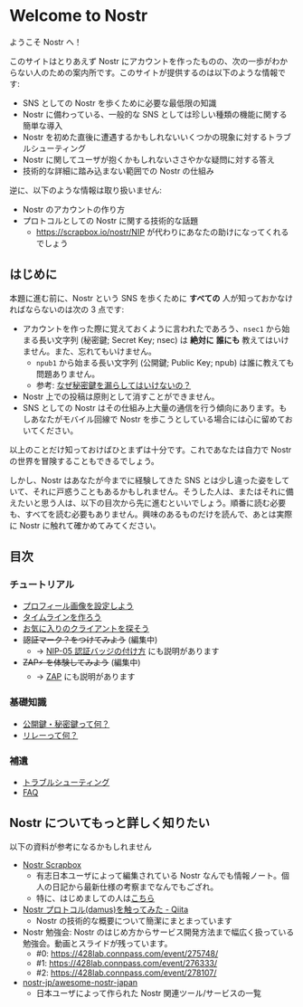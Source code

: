 # Welcome to Nostr

ようこそ Nostr へ！

このサイトはとりあえず Nostr にアカウントを作ったものの、次の一歩がわからない人のための案内所です。このサイトが提供するのは以下のような情報です:

- SNS としての Nostr を歩くために必要な最低限の知識
- Nostr に備わっている、一般的な SNS としては珍しい種類の機能に関する簡単な導入
- Nostr を初めた直後に遭遇するかもしれないいくつかの現象に対するトラブルシューティング
- Nostr に関してユーザが抱くかもしれないささやかな疑問に対する答え
- 技術的な詳細に踏み込まない範囲での Nostr の仕組み

逆に、以下のような情報は取り扱いません:

- Nostr のアカウントの作り方
- プロトコルとしての Nostr に関する技術的な話題
  - https://scrapbox.io/nostr/NIP が代わりにあなたの助けになってくれるでしょう

## はじめに

本題に進む前に、Nostr という SNS を歩くために **すべての** 人が知っておかなければならないのは次の 3 点です:

- アカウントを作った際に覚えておくように言われたであろう、`nsec1` から始まる長い文字列 (秘密鍵; Secret Key; nsec) は **絶対に** **誰にも** 教えてはいけません。また、忘れてもいけません。
  - `npub1` から始まる長い文字列 (公開鍵; Public Key; npub) は誰に教えても問題ありません。
  - 参考: [なぜ秘密鍵を漏らしてはいけないの？](./faq.md#nsec-is-confidential)
- Nostr 上での投稿は原則として消すことができません。
- SNS としての Nostr はその仕組み上大量の通信を行う傾向にあります。もしあなたがモバイル回線で Nostr を歩こうとしている場合には心に留めておいてください。

以上のことだけ知っておけばひとまずは十分です。これであなたは自力で Nostr の世界を冒険することもできるでしょう。

しかし、Nostr はあなたが今までに経験してきた SNS とは少し違った姿をしていて、それに戸惑うこともあるかもしれません。そうした人は、またはそれに備えたいと思う人は、以下の目次から先に進むといいでしょう。順番に読む必要も、すべてを読む必要もありません。興味のあるものだけを読んで、あとは実際に Nostr に触れて確かめてみてください。

## 目次

### チュートリアル

- [プロフィール画像を設定しよう](./set-profile-image.md)
- [タイムラインを作ろう](./make-your-timeline.md)
- [お気に入りのクライアントを探そう](./explore-client.md)
- ~~認証マーク？をつけてみよう~~ (編集中)
  - → [NIP-05 認証バッジの付け方](https://scrapbox.io/nostr/NIP-05%E8%AA%8D%E8%A8%BC%E3%83%90%E3%83%83%E3%82%B8%E3%81%AE%E4%BB%98%E3%81%91%E6%96%B9) にも説明があります
- ~~ZAP⚡ を体験してみよう~~ (編集中)
  - → [ZAP](https://scrapbox.io/nostr/Zap) にも説明があります

### 基礎知識

- [公開鍵・秘密鍵って何？](./keys.md)
- [リレーって何？](./relay.md)

### 補遺

- [トラブルシューティング](./trouble-shooting.md)
- [FAQ](./faq.md)

## Nostr についてもっと詳しく知りたい

以下の資料が参考になるかもしれません

- [Nostr Scrapbox](https://scrapbox.io/nostr/)
  - 有志日本ユーザによって編集されている Nostr なんでも情報ノート。個人の日記から最新仕様の考察までなんでもござれ。
  - 特に、はじめましての人は[こちら](https://scrapbox.io/nostr/%E3%81%AF%E3%81%98%E3%82%81%E3%81%A6%E3%81%AENostr%E3%80%90%E3%81%AF%E3%81%98%E3%82%81%E3%81%A6%E3%81%AE%E6%96%B9%E3%81%AF%E3%81%93%E3%81%A1%E3%82%89%E3%80%91)
- [Nostr プロトコル(damus)を触ってみた - Qiita](https://qiita.com/gpsnmeajp/items/77eee9535fb1a092e286)
  - Nostr の技術的な概要について簡潔にまとまっています
- Nostr 勉強会: Nostr のはじめ方からサービス開発方法まで幅広く扱っている勉強会。動画とスライドが残っています。
  - #0: https://428lab.connpass.com/event/275748/
  - #1: https://428lab.connpass.com/event/276333/
  - #2: https://428lab.connpass.com/event/278107/
- [nostr-jp/awesome-nostr-japan](https://github.com/nostr-jp/awesome-nostr-japan)
  - 日本ユーザによって作られた Nostr 関連ツール/サービスの一覧
